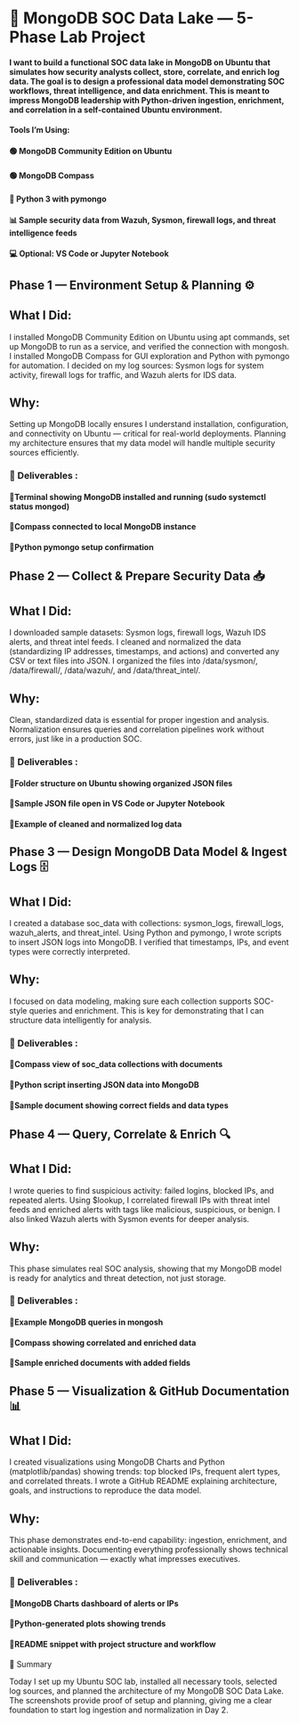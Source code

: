 # 🧠 MongoDB SOC Data Lake — 5-Phase Lab Project 

#### I want to build a functional SOC data lake in MongoDB on Ubuntu that simulates how security analysts collect, store, correlate, and enrich log data. The goal is to design a professional data model demonstrating SOC workflows, threat intelligence, and data enrichment. This is meant to impress MongoDB leadership with Python-driven ingestion, enrichment, and correlation in a self-contained Ubuntu environment.

#### Tools I’m Using:

#### 🟢 MongoDB Community Edition on Ubuntu

#### 🟢 MongoDB Compass

#### 🐍 Python 3 with pymongo

#### 📊 Sample security data from Wazuh, Sysmon, firewall logs, and threat intelligence feeds

#### 💻 Optional: VS Code or Jupyter Notebook

## Phase 1 — Environment Setup & Planning ⚙️

## What I Did:
I installed MongoDB Community Edition on Ubuntu using apt commands, set up MongoDB to run as a service, and verified the connection with mongosh. I installed MongoDB Compass for GUI exploration and Python with pymongo for automation. I decided on my log sources: Sysmon logs for system activity, firewall logs for traffic, and Wazuh alerts for IDS data.

## Why:
Setting up MongoDB locally ensures I understand installation, configuration, and connectivity on Ubuntu — critical for real-world deployments. Planning my architecture ensures that my data model will handle multiple security sources efficiently.

### 📸 Deliverables :

#### 🍃Terminal showing MongoDB installed and running (sudo systemctl status mongod)

#### 🍃Compass connected to local MongoDB instance

#### 🍃Python pymongo setup confirmation

## Phase 2 — Collect & Prepare Security Data 📥

## What I Did:
I downloaded sample datasets: Sysmon logs, firewall logs, Wazuh IDS alerts, and threat intel feeds. I cleaned and normalized the data (standardizing IP addresses, timestamps, and actions) and converted any CSV or text files into JSON. I organized the files into /data/sysmon/, /data/firewall/, /data/wazuh/, and /data/threat_intel/.

## Why:
Clean, standardized data is essential for proper ingestion and analysis. Normalization ensures queries and correlation pipelines work without errors, just like in a production SOC.

### 📸 Deliverables :

#### 🍃Folder structure on Ubuntu showing organized JSON files

#### 🍃Sample JSON file open in VS Code or Jupyter Notebook

#### 🍃Example of cleaned and normalized log data

## Phase 3 — Design MongoDB Data Model & Ingest Logs 🗄️

## What I Did:
I created a database soc_data with collections: sysmon_logs, firewall_logs, wazuh_alerts, and threat_intel. Using Python and pymongo, I wrote scripts to insert JSON logs into MongoDB. I verified that timestamps, IPs, and event types were correctly interpreted.

## Why:
I focused on data modeling, making sure each collection supports SOC-style queries and enrichment. This is key for demonstrating that I can structure data intelligently for analysis.

### 📸 Deliverables :

#### 🍃Compass view of soc_data collections with documents

#### 🍃Python script inserting JSON data into MongoDB

#### 🍃Sample document showing correct fields and data types

## Phase 4 — Query, Correlate & Enrich 🔍

## What I Did:
I wrote queries to find suspicious activity: failed logins, blocked IPs, and repeated alerts. Using $lookup, I correlated firewall IPs with threat intel feeds and enriched alerts with tags like malicious, suspicious, or benign. I also linked Wazuh alerts with Sysmon events for deeper analysis.

## Why:
This phase simulates real SOC analysis, showing that my MongoDB model is ready for analytics and threat detection, not just storage.

### 📸 Deliverables :

#### 🍃Example MongoDB queries in mongosh

#### 🍃Compass showing correlated and enriched data

#### 🍃Sample enriched documents with added fields

## Phase 5 — Visualization & GitHub Documentation 📊

## What I Did:
I created visualizations using MongoDB Charts and Python (matplotlib/pandas) showing trends: top blocked IPs, frequent alert types, and correlated threats. I wrote a GitHub README explaining architecture, goals, and instructions to reproduce the data model.

## Why:
This phase demonstrates end-to-end capability: ingestion, enrichment, and actionable insights. Documenting everything professionally shows technical skill and communication — exactly what impresses executives.

### 📸 Deliverables :

#### 🍃MongoDB Charts dashboard of alerts or IPs

#### 🍃Python-generated plots showing trends

#### 🍃README snippet with project structure and workflow


🏁 Summary

Today I set up my Ubuntu SOC lab, installed all necessary tools, selected log sources, and planned the architecture of my MongoDB SOC Data Lake. The screenshots provide proof of setup and planning, giving me a clear foundation to start log ingestion and normalization in Day 2.
